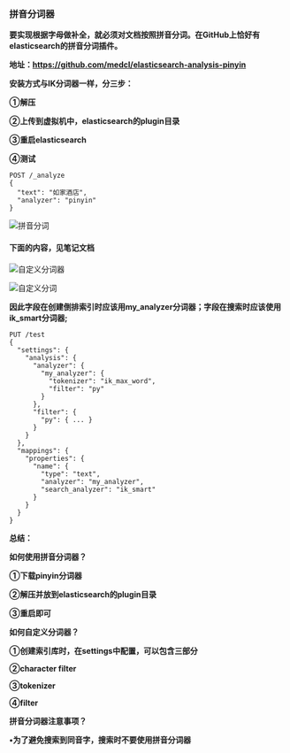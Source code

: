 ### 拼音分词器



**要实现根据字母做补全，就必须对文档按照拼音分词。在GitHub上恰好有elasticsearch的拼音分词插件。**

**地址：https://github.com/medcl/elasticsearch-analysis-pinyin**

**安装方式与IK分词器一样，分三步：**

**①解压**

**②上传到虚拟机中，elasticsearch的plugin目录**

**③重启elasticsearch**

**④测试**





```apl
POST /_analyze
{
  "text": "如家酒店",
  "analyzer": "pinyin"
}
```



![拼音分词](E:\笔记整理\微服务技术\图解\DSL对应关系\拼音分词.png)







#### **下面的内容，见笔记文档**

![自定义分词器](E:\笔记整理\微服务技术\图解\DSL对应关系\自定义分词器.png)





![自定义分词](E:\笔记整理\微服务技术\图解\DSL对应关系\自定义分词.png)



**因此字段在创建倒排索引时应该用my_analyzer分词器；字段在搜索时应该使用ik_smart分词器;**

```apl
PUT /test
{
  "settings": {
    "analysis": {
      "analyzer": {
        "my_analyzer": {
          "tokenizer": "ik_max_word", 
          "filter": "py"
        }
      },
      "filter": {
        "py": { ... }
      }
    }
  },
  "mappings": {
    "properties": {
      "name": {
        "type": "text",
        "analyzer": "my_analyzer",
        "search_analyzer": "ik_smart"
      }
    }
  }
}
```



**总结：**

**如何使用拼音分词器？**

**①下载pinyin分词器**

**②解压并放到elasticsearch的plugin目录**

**③重启即可**

**如何自定义分词器？**

**①创建索引库时，在settings中配置，可以包含三部分**

**②character filter**

**③tokenizer**

**④filter**

**拼音分词器注意事项？**

**•为了避免搜索到同音字，搜索时不要使用拼音分词器**